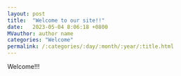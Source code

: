 ```yaml
---
layout: post
title:  "Welcome to our site!!"
date:   2023-05-04 8:06:18 +0800
MVauthor: author name
categories: "Welcome"
permalink: /:categories/:day/:month/:year/:title.html
---
```

Welcome!!!

